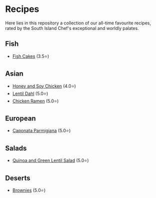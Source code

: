 # Recipes

Here lies in this repository a collection of our all-time favourite recipes, rated by the South Island Chef's exceptional and worldly palates.

## Fish

- [Fish Cakes](files/fish_cakes.md) (3.5⭐️)

## Asian

- [Honey and Soy Chicken](files/honey_and_soy_chicken.md) (4.0⭐️)
- [Lentil Dahl](files/lentil_dahl.md) (5.0⭐️)
- [Chicken Ramen](files/chicken_ramen.md) (5.0⭐️)

## European

- [Caponata Parmigiana](files/caponata_parmigiana.md) (5.0⭐️)

## Salads

- [Quinoa and Green Lentil Salad](files/green_lentil_salad.md) (5.0⭐️)

## Deserts

- [Brownies](files/brownies.md) (5.0⭐️)